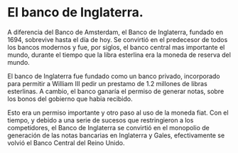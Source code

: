# El banco de Inglaterra.

A diferencia del Banco de Amsterdam, el Banco de Inglaterra, fundado en 1694, sobrevive hasta el día de hoy. Se convirtió en el predecesor de todos los bancos modernos y fue, por siglos, el banco central mas importante el mundo, durante el tiempo que la libra esterlina era la moneda de reserva del mundo.

El banco de Inglaterra fue fundado como un banco privado, incorporado para permitir a William III pedir un prestamo de 1.2 millones de libras esterlinas. A cambio, el banco ganaría el permiso de generar notas, sobre los bonos del gobierno que habia recibido.

Esto era un permiso importante y otro paso al uso de la moneda fiat. Con el tiempo, y debido a una serie de sucesos que restringieron a los competidores, el Banco de Inglaterra se convirtió en el monopolio de generación de las notas bancarias en Inglaterra y Gales, efectivamente se volvió el Banco Central del Reino Unido.

